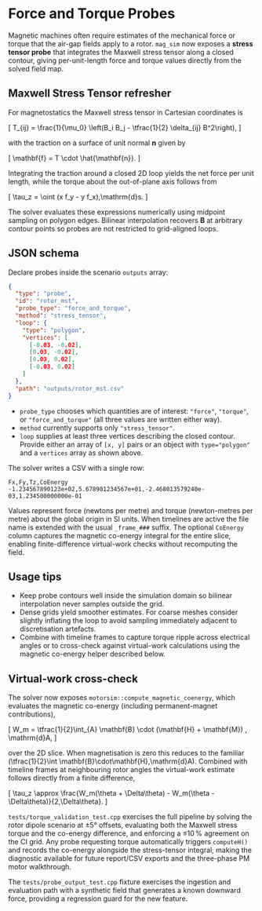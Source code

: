 # Force and Torque Probes

Magnetic machines often require estimates of the mechanical force or torque that
the air-gap fields apply to a rotor. `mag_sim` now exposes a **stress tensor
probe** that integrates the Maxwell stress tensor along a closed contour, giving
per-unit-length force and torque values directly from the solved field map.

## Maxwell Stress Tensor refresher

For magnetostatics the Maxwell stress tensor in Cartesian coordinates is

\[
T_{ij} = \frac{1}{\mu_0} \left(B_i B_j - \tfrac{1}{2} \delta_{ij} B^2\right),
\]

with the traction on a surface of unit normal **n** given by

\[
\mathbf{f} = T \cdot \hat{\mathbf{n}}.
\]

Integrating the traction around a closed 2D loop yields the net force per unit
length, while the torque about the out-of-plane axis follows from

\[
\tau_z = \oint (x f_y - y f_x)\,\mathrm{d}s.
\]

The solver evaluates these expressions numerically using midpoint sampling on
polygon edges. Bilinear interpolation recovers **B** at arbitrary contour points
so probes are not restricted to grid-aligned loops.

## JSON schema

Declare probes inside the scenario `outputs` array:

```json
{
  "type": "probe",
  "id": "rotor_mst",
  "probe_type": "force_and_torque",
  "method": "stress_tensor",
  "loop": {
    "type": "polygon",
    "vertices": [
      [-0.03, -0.02],
      [0.03, -0.02],
      [0.03, 0.02],
      [-0.03, 0.02]
    ]
  },
  "path": "outputs/rotor_mst.csv"
}
```

* `probe_type` chooses which quantities are of interest: `"force"`,
  `"torque"`, or `"force_and_torque"` (all three values are written either way).
* `method` currently supports only `"stress_tensor"`.
* `loop` supplies at least three vertices describing the closed contour. Provide
  either an array of `[x, y]` pairs or an object with `type="polygon"` and a
  `vertices` array as shown above.

The solver writes a CSV with a single row:

```text
Fx,Fy,Tz,CoEnergy
-1.234567890123e+02,5.678901234567e+01,-2.468013579240e-03,1.234500000000e-01
```

Values represent force (newtons per metre) and torque (newton-metres per metre)
about the global origin in SI units. When timelines are active the file name is
extended with the usual `_frame_###` suffix. The optional `CoEnergy` column
captures the magnetic co-energy integral for the entire slice, enabling
finite-difference virtual-work checks without recomputing the field.

## Usage tips

* Keep probe contours well inside the simulation domain so bilinear
  interpolation never samples outside the grid.
* Dense grids yield smoother estimates. For coarse meshes consider slightly
  inflating the loop to avoid sampling immediately adjacent to discretisation
  artefacts.
* Combine with timeline frames to capture torque ripple across electrical angles
  or to cross-check against virtual-work calculations using the magnetic
  co-energy helper described below.

## Virtual-work cross-check

The solver now exposes `motorsim::compute_magnetic_coenergy`, which evaluates
the magnetic co-energy (including permanent-magnet contributions),

\[
W_m = \tfrac{1}{2}\int_{A} \mathbf{B} \cdot (\mathbf{H} + \mathbf{M}) \, \mathrm{d}A,
\]

over the 2D slice. When magnetisation is zero this reduces to the familiar
\(\tfrac{1}{2}\int \mathbf{B}\cdot\mathbf{H}\,\mathrm{d}A\). Combined with timeline frames at neighbouring rotor
angles the virtual-work estimate follows directly from a finite difference,

\[
\tau_z \approx \frac{W_m(\theta + \Delta\theta) - W_m(\theta - \Delta\theta)}{2\,\Delta\theta}.
\]

`tests/torque_validation_test.cpp` exercises the full pipeline by solving the
rotor dipole scenario at ±5° offsets, evaluating both the Maxwell stress torque
and the co-energy difference, and enforcing a ≤10 % agreement on the CI grid.
Any probe requesting torque automatically triggers `computeH()` and records the
co-energy alongside the stress-tensor integral, making the diagnostic available
for future report/CSV exports and the three-phase PM motor walkthrough.

The `tests/probe_output_test.cpp` fixture exercises the ingestion and evaluation
path with a synthetic field that generates a known downward force, providing a
regression guard for the new feature.
